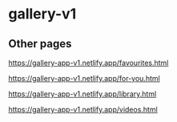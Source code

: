 # gallery-v1

## Other pages

https://gallery-app-v1.netlify.app/favourites.html

https://gallery-app-v1.netlify.app/for-you.html

https://gallery-app-v1.netlify.app/library.html

https://gallery-app-v1.netlify.app/videos.html





